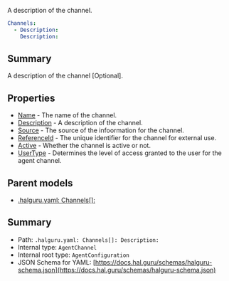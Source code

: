 <!--
title: Description
description: A description of the channel.
version: 1.40.7-beta.14
generated: true
date: 2025-04-29
node: This file is generated by the command-line program: `halguru manual -c -m`
-->


A description of the channel.

```yaml
Channels:
  - Description:
    Description:
```

## Summary

A description of the channel [Optional].

## Properties

* [Name]((halguru)-channels-list-name.md) - The name of the channel.
* [Description]((halguru)-channels-list-description.md) - A description of the channel.
* [Source]((halguru)-channels-list-source.md) - The source of the infoormation for the channel.
* [ReferenceId]((halguru)-channels-list-referenceid.md) - The unique identifier for the channel for external use.
* [Active]((halguru)-channels-list-active.md) - Whether the channel is active or not.
* [UserType]((halguru)-channels-list-usertype.md) - Determines the level of access granted to the user for the agent channel.

## Parent models

* [.halguru.yaml: Channels[]:]((halguru)-channels-list.md)
## Summary

* Path: `.halguru.yaml: Channels[]: Description:`
* Internal type: `AgentChannel`
* Internal root type: `AgentConfiguration`
* JSON Schema for YAML: [https://docs.hal.guru/schemas/halguru-schema.json](https://docs.hal.guru/schemas/halguru-schema.json)
